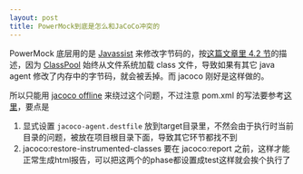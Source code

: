 ```yaml
---
layout: post
title: PowerMock到底是怎么和JaCoCo冲突的
---
```


PowerMock 底层用的是 [Javassist](https://www.javassist.org/) 来修改字节码的，按[这篇文章里 4.2 节](https://mp.weixin.qq.com/s/9eevIy9tQ9v4P_xEKk6_qg#:~:text=%E5%8D%B4%E6%B2%A1%E7%94%9F%E6%95%88-,4.2%20%E5%86%B2%E7%AA%81%E6%A0%B9%E5%9B%A0,-%E9%92%88%E5%AF%B9%E4%B8%8A%E9%9D%A2%E7%BB%93%E6%9E%9C)的描述，因为 [ClassPool](https://www.javassist.org/tutorial/tutorial.html#pool) 始终从文件系统加载 class 文件，导致如果有其它 java agent 修改了内存中的字节码，就会被丢掉。而 jacoco 刚好是这样做的。

所以只能用 [jacoco offline](https://github.com/powermock/powermock/wiki/Code-coverage-with-JaCoCo#offline-instrumentation) 来绕过这个问题，不过注意 pom.xml 的写法要参考[这里](https://github.com/powermock/powermock-examples-maven/blob/master/jacoco-offline/pom.xml)，要点是
1. 显式设置 `jacoco-agent.destfile` 放到target目录里，不然会由于执行时当前目录的问题，被放在项目根目录下面，导致其它环节都找不到
2. jacoco:restore-instrumented-classes 要在 jacoco:report 之前，这样才能正常生成html报告，可以把这两个的phase都设置成test这样就会挨个执行了